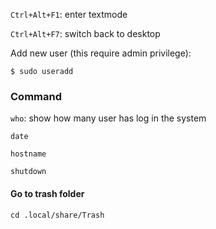 ``Ctrl+Alt+F1``: enter textmode

``Ctrl+Alt+F7``: switch back to desktop

Add new user (this require admin privilege): 

``$ sudo useradd``

### Command

``who``: show how many user has log in the system

``date``

``hostname``

``shutdown``

#### Go to trash folder

``cd .local/share/Trash``